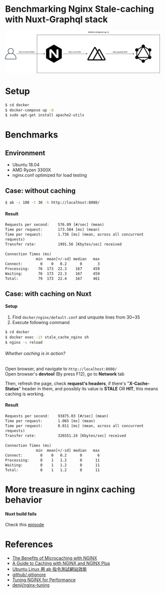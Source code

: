 Benchmarking Nginx Stale-caching with Nuxt-Graphql stack
======================================================

![](./briefing.png)

# Setup

```bash
$ cd docker
$ docker-compose up -d
$ sudo apt-get install apache2-utils
```

# Benchmarks

## Environment
- Ubuntu 18.04
- AMD Ryzen 3300X
- nginx.conf optimized for load testing

## Case: without caching
```bash
$ ab -c 100 -t 30 -k http://localhost:8080/
```

#### Result
```text
Requests per second:    576.09 [#/sec] (mean)
Time per request:       173.584 [ms] (mean)
Time per request:       1.736 [ms] (mean, across all concurrent requests)
Transfer rate:          1991.56 [Kbytes/sec] received

Connection Times (ms)
              min  mean[+/-sd] median   max
Connect:        0    0   0.2      0       3
Processing:    76  173  22.3    167     459
Waiting:       76  173  22.3    167     459
Total:         79  173  22.4    167     461
```


## Case: with caching on Nuxt

#### Setup
1. Find ```docker/nginx/default.conf``` and unquote lines from 30~35
2. Execute following command

```bash
$ cd docker
$ docker exec -it stale_cache_nginx sh
$ nginx -s reload
```

###### Whether caching is in action?

Open browser, and navigate to ```http://localhost:8080/```  
Open browser's **devtool** (By press F12), go to **Network** tab

Then, refresh the page, check **request's headers**,
if there's "**X-Cache-Status**" header in them, and possibly its value is **STALE** OR **HIT**,
this means caching is working.

#### Result
```
Requests per second:    93875.03 [#/sec] (mean)
Time per request:       1.065 [ms] (mean)
Time per request:       0.011 [ms] (mean, across all concurrent requests)
Transfer rate:          326551.24 [Kbytes/sec] received

Connection Times (ms)
              min  mean[+/-sd] median   max
Connect:        0    0   0.2      0       6
Processing:     0    1   1.2      0      11
Waiting:        0    1   1.2      0      11
Total:          0    1   1.2      0      11
```

# More treasure in nginx caching behavior

#### Nuxt build fails
Check this [episode](https://www.nginx.com/blog/nginx-caching-guide/#stale)

# References
- [The Benefits of Microcaching with NGINX](https://www.nginx.com/blog/benefits-of-microcaching-nginx/)
- [A Guide to Caching with NGINX and NGINX Plus](https://www.nginx.com/blog/nginx-caching-guide/)
- [Ubuntu Linux 用 ab 指令測試網站效能](https://www.arthurtoday.com/2015/03/Using-ab-command-to-test-web-page-loading-time-in-ubuntu-linux.html)
- [github/.gitignore](https://github.com/github/gitignore)
- [Tuning NGINX for Performance](https://www.nginx.com/blog/tuning-nginx/)
- [denji/nginx-tuning ](https://github.com/denji/nginx-tuning)